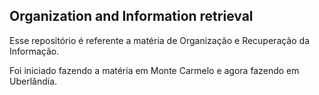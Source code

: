 ## Organization and Information retrieval

Esse repositório é referente a matéria de Organização e Recuperação da Informação.

Foi iniciado fazendo a matéria em Monte Carmelo e agora fazendo em Uberlândia.